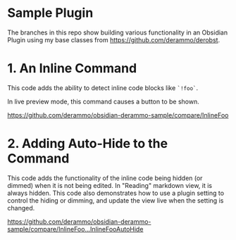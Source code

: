 # Sample Plugin

The branches in this repo show building various functionality in an Obsidian Plugin using my base classes from https://github.com/derammo/derobst.

# 1. An Inline Command

This code adds the ability to detect inline code blocks like `` `!foo` ``.

In live preview mode, this command causes a button to be shown.  

https://github.com/derammo/obsidian-derammo-sample/compare/InlineFoo

# 2. Adding Auto-Hide to the Command

This code adds the functionality of the inline code being hidden (or dimmed) when it is not being edited.  In "Reading" markdown view, it is always hidden.  This code also demonstrates how to use a plugin setting to control the hiding or dimming, and update the view live when the setting is changed.

https://github.com/derammo/obsidian-derammo-sample/compare/InlineFoo...InlineFooAutoHide
